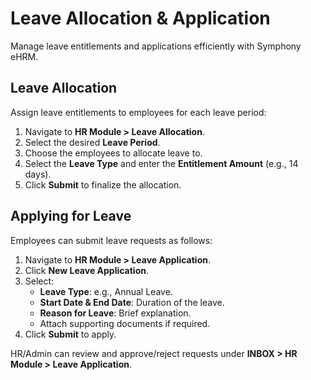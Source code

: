 # Leave Allocation & Application

Manage leave entitlements and applications efficiently with Symphony eHRM.

## Leave Allocation

Assign leave entitlements to employees for each leave period:

1. Navigate to **HR Module > Leave Allocation**.
2. Select the desired **Leave Period**.
3. Choose the employees to allocate leave to.
4. Select the **Leave Type** and enter the **Entitlement Amount** (e.g., 14 days).
5. Click **Submit** to finalize the allocation.

## Applying for Leave

Employees can submit leave requests as follows:

1. Navigate to **HR Module > Leave Application**.
2. Click **New Leave Application**.
3. Select:
     - **Leave Type**: e.g., Annual Leave.
     - **Start Date & End Date**: Duration of the leave.
     - **Reason for Leave**: Brief explanation.
     - Attach supporting documents if required.
4. Click **Submit** to apply.

HR/Admin can review and approve/reject requests under **INBOX > HR Module > Leave Application**.
